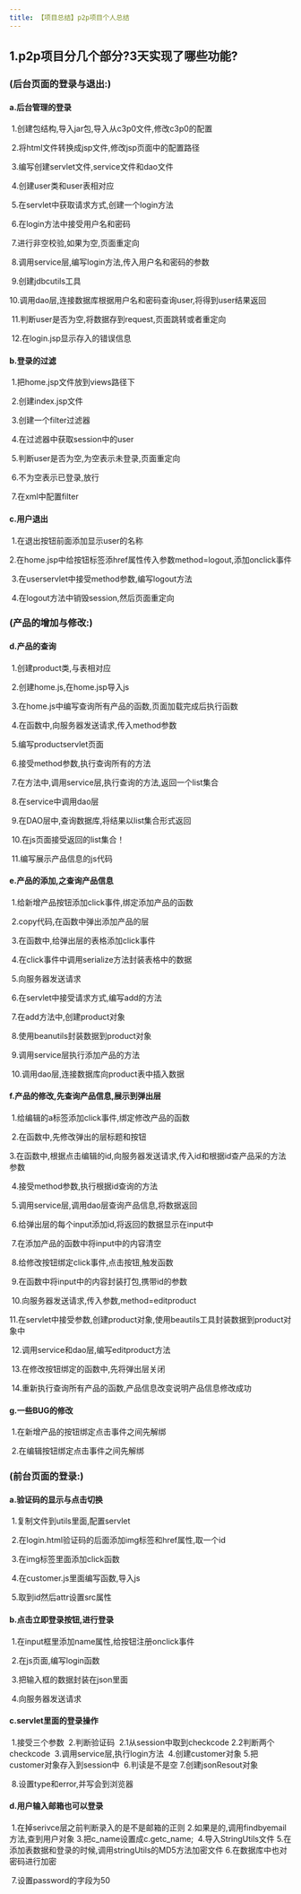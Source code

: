 ```yaml
---
title: 【项目总结】p2p项目个人总结
---
```

## 1.p2p项目分几个部分?3天实现了哪些功能?

### (后台页面的登录与退出:)

#### 	a.后台管理的登录

​		1.创建包结构,导入jar包,导入从c3p0文件,修改c3p0的配置

​		2.将html文件转换成jsp文件,修改jsp页面中的配置路径

​		3.编写创建servlet文件,service文件和dao文件

​		4.创建user类和user表相对应

​		5.在servlet中获取请求方式,创建一个login方法

​		6.在login方法中接受用户名和密码

​		7.进行非空校验,如果为空,页面重定向

​		8.调用service层,编写login方法,传入用户名和密码的参数

​		9.创建jdbcutils工具

​		10.调用dao层,连接数据库根据用户名和密码查询user,将得到user结果返回

​		11.判断user是否为空,将数据存到request,页面跳转或者重定向

​		12.在login.jsp显示存入的错误信息

#### 	b.登录的过滤

​		1.把home.jsp文件放到views路径下

​		2.创建index.jsp文件

​		3.创建一个filter过滤器

​		4.在过滤器中获取session中的user

​		5.判断user是否为空,为空表示未登录,页面重定向

​		6.不为空表示已登录,放行

​		7.在xml中配置filter

#### 	c.用户退出

​		1.在退出按钮前面添加显示user的名称

​		2.在home.jsp中给按钮标签添href属性传入参数method=logout,添加onclick事件

​		3.在userservlet中接受method参数,编写logout方法

​		4.在logout方法中销毁session,然后页面重定向



### (产品的增加与修改:)

#### 	d.产品的查询

​		1.创建product类,与表相对应

​		2.创建home.js,在home.jsp导入js

​		3.在home.js中编写查询所有产品的函数,页面加载完成后执行函数

​		4.在函数中,向服务器发送请求,传入method参数

​		5.编写productservlet页面

​		6.接受method参数,执行查询所有的方法

​		7.在方法中,调用service层,执行查询的方法,返回一个list集合

​		8.在service中调用dao层

​		9.在DAO层中,查询数据库,将结果以list集合形式返回

​		10.在js页面接受返回的list集合！

​		11.编写展示产品信息的js代码

#### 	e.产品的添加,之查询产品信息

​		1.给新增产品按钮添加click事件,绑定添加产品的函数

​		2.copy代码,在函数中弹出添加产品的层

​		3.在函数中,给弹出层的表格添加click事件

​		4.在click事件中调用serialize方法封装表格中的数据

​		5.向服务器发送请求

​		6.在servlet中接受请求方式,编写add的方法

​		7.在add方法中,创建product对象

​		8.使用beanutils封装数据到product对象

​		9.调用service层执行添加产品的方法

​		10.调用dao层,连接数据库向product表中插入数据

#### f.产品的修改,先查询产品信息,展示到弹出层

​		1.给编辑的a标签添加click事件,绑定修改产品的函数

​		2.在函数中,先修改弹出的层标题和按钮

​		3.在函数中,根据点击编辑的id,向服务器发送请求,传入id和根据id查产品采的方法参数

​		4.接受method参数,执行根据id查询的方法

​		5.调用service层,调用dao层查询产品信息,将数据返回

​		6.给弹出层的每个input添加id,将返回的数据显示在input中

​		7.在添加产品的函数中将input中的内容清空

​		8.给修改按钮绑定click事件,点击按钮,触发函数

​		9.在函数中将input中的内容封装打包,携带id的参数

​		10.向服务器发送请求,传入参数,method=editproduct

​		11.在servlet中接受参数,创建product对象,使用beautils工具封装数据到product对象中

​		12.调用service和dao层,编写editproduct方法

​		13.在修改按钮绑定的函数中,先将弹出层关闭

​		14.重新执行查询所有产品的函数,产品信息改变说明产品信息修改成功

#### g.一些BUG的修改

​			1.在新增产品的按钮绑定点击事件之间先解绑

​			2.在编辑按钮绑定点击事件之间先解绑



### (前台页面的登录:)

#### 	a.验证码的显示与点击切换

​		1.复制文件到utils里面,配置servlet

​		2.在login.html验证码的后面添加img标签和href属性,取一个id

​		3.在img标签里面添加click函数

​		4.在customer.js里面编写函数,导入js

​		5.取到id然后attr设置src属性

#### 	b.点击立即登录按钮,进行登录

​		1.在input框里添加name属性,给按钮注册onclick事件

​		2.在js页面,编写login函数

​		3.把输入框的数据封装在json里面

​		4.向服务器发送请求

#### 	c.servlet里面的登录操作

​		1.接受三个参数
​		2.判断验证码
​		2.1从session中取到checkcode
​		2.2判断两个checkcode
​		3.调用service层,执行login方法
​		4.创建customer对象
​		5.把customer对象存入到session中
​		6.判读是不是空
​		7.创建jsonResout对象 

​		8.设置type和error,并写会到浏览器



#### 	d.用户输入邮箱也可以登录

​		1.在掉serivce层之前判断录入的是不是邮箱的正则
​		2.如果是的,调用findbyemail方法,查到用户对象
​		3.把c_name设置成c.getc_name;
​		4.导入StringUtils文件
​		5.在添加表数据和登录的时候,调用stringUtils的MD5方法加密文件
​		6.在数据库中也对密码进行加密

​		7.设置password的字段为50

​		